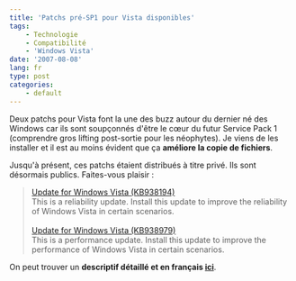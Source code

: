 ```yaml
---
title: 'Patchs pré-SP1 pour Vista disponibles'
tags:
    - Technologie
    - Compatibilité
    - 'Windows Vista'
date: '2007-08-08'
lang: fr
type: post
categories:
    - default
---
```


Deux patchs pour Vista font la une des buzz autour du dernier né des Windows car ils sont soupçonnés d'être le cœur du futur Service Pack 1 (comprendre gros lifting post-sortie&nbsp;pour les néophytes). Je viens de les installer et il est au moins évident que ça **améliore la copie de fichiers**.

Jusqu'à présent, ces patchs étaient distribués à titre privé. Ils sont désormais publics. Faites-vous plaisir&nbsp;:

> [Update for Windows Vista (KB938194)](http://www.microsoft.com/en-us/download/details.aspx?id=9859) [](http://windows.microsoft.com/en-US/windows/help/genuine/faq)  
> This is a reliability update. Install this update to improve the reliability of Windows Vista in certain scenarios.  
> &nbsp;  
> [Update for Windows Vista (KB938979)](http://www.microsoft.com/en-us/download/details.aspx?id=20978) [](http://windows.microsoft.com/en-US/windows/help/genuine/faq)  
> This is a performance update. Install this update to improve the performance of Windows Vista in certain scenarios.

On peut trouver un **descriptif détaillé et en français [ici](http://www.pinnula.fr/news/00868-windows-vista-pack-performances-stabilit-et-compatibilit-woow/fr/)**.